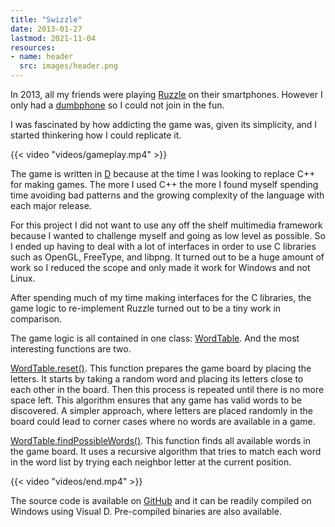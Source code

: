 ```yaml
---
title: "Swizzle"
date: 2013-01-27
lastmod: 2021-11-04
resources:
- name: header
  src: images/header.png
---
```


In 2013, all my friends were playing [Ruzzle](https://en.wikipedia.org/wiki/Ruzzle) on their smartphones. However I only had a [dumbphone](https://en.wiktionary.org/wiki/dumbphone) so I could not join in the fun.

I was fascinated by how addicting the game was, given its simplicity, and I started thinkering how I could replicate it.

{{< video "videos/gameplay.mp4" >}}

The game is written in [D](https://dlang.org/) because at the time I was looking to replace C++ for making games. The more I used C++ the more I found myself spending time avoiding bad patterns and the growing complexity of the language with each major release.

For this project I did not want to use any off the shelf multimedia framework because I wanted to challenge myself and going as low level as possible. So I ended up having to deal with a lot of interfaces in order to use C libraries such as OpenGL, FreeType, and libpng. It turned out to be a huge amount of work so I reduced the scope and only made it work for Windows and not Linux.

After spending much of my time making interfaces for the C libraries, the game logic to re-implement Ruzzle turned out to be a tiny work in comparison.

The game logic is all contained in one class: [WordTable](https://github.com/skilion/swizzle/blob/master/word_table.d). And the most interesting functions are two.

[WordTable.reset()](https://github.com/skilion/swizzle/blob/a2e788be864b15880b18407250bdb9009a3f5e95/word_table.d#L33). This function prepares the game board by placing the letters. It starts by taking a random word and placing its letters close to each other in the board. Then this process is repeated until there is no more space left. This algorithm ensures that any game has valid words to be discovered. A simpler approach, where letters are placed randomly in the board could lead to corner cases where no words are available in a game.

[WordTable.findPossibleWords()](https://github.com/skilion/swizzle/blob/a2e788be864b15880b18407250bdb9009a3f5e95/word_table.d#L128). This function finds all available words in the game board. It uses a recursive algorithm that tries to match each word in the word list by trying each neighbor letter at the current position.

{{< video "videos/end.mp4" >}}

The source code is available on [GitHub](https://github.com/skilion/swizzle) and it can be readily compiled on Windows using Visual D. Pre-compiled binaries are also available.
